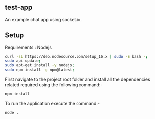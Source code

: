 ## test-app
An example chat app using socket.io.

## Setup

Requirements : Nodejs
```bash
curl -sL https://deb.nodesource.com/setup_16.x | sudo -E bash -;
sudo apt update;
sudo apt-get install -y nodejs;
sudo npm install -g npm@latest;
```
First navigate to the project root folder and install all the dependencies related required using the following command:-
```bash
npm install
```

To run the application execute the command:-
```bash
node .
```
